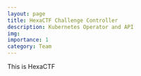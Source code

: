 ```yaml
---
layout: page
title: HexaCTF Challenge Controller 
description: Kubernetes Operator and API
img:
importance: 1
category: Team
---
```


This is HexaCTF
